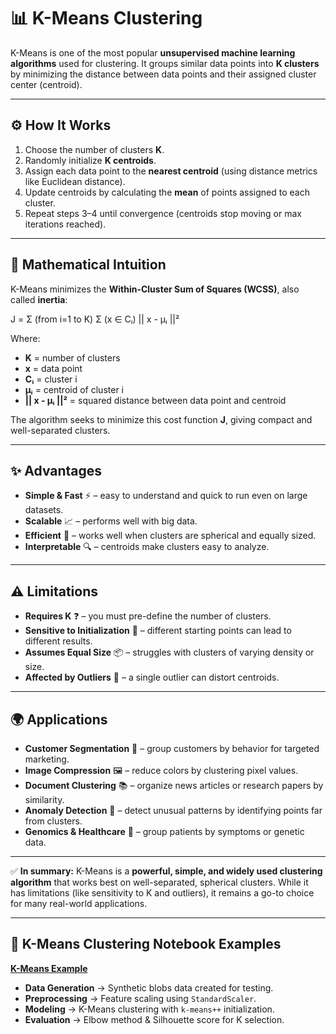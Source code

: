 # 📊 K-Means Clustering

K-Means is one of the most popular **unsupervised machine learning algorithms** used for clustering.
It groups similar data points into **K clusters** by minimizing the distance between data points and their assigned cluster center (centroid).

---

## ⚙️ How It Works

1. Choose the number of clusters **K**.
2. Randomly initialize **K centroids**.
3. Assign each data point to the **nearest centroid** (using distance metrics like Euclidean distance).
4. Update centroids by calculating the **mean** of points assigned to each cluster.
5. Repeat steps 3–4 until convergence (centroids stop moving or max iterations reached).

---

## 🧮 Mathematical Intuition

K-Means minimizes the **Within-Cluster Sum of Squares (WCSS)**, also called **inertia**:

J = Σ (from i=1 to K) Σ (x ∈ Cᵢ) || x - μᵢ ||²

Where:

* **K** = number of clusters
* **x** = data point
* **Cᵢ** = cluster i
* **μᵢ** = centroid of cluster i
* **|| x - μᵢ ||²** = squared distance between data point and centroid

The algorithm seeks to minimize this cost function **J**, giving compact and well-separated clusters.

---

## ✨ Advantages

* **Simple & Fast** ⚡ – easy to understand and quick to run even on large datasets.
* **Scalable** 📈 – performs well with big data.
* **Efficient** 🎯 – works well when clusters are spherical and equally sized.
* **Interpretable** 🔍 – centroids make clusters easy to analyze.

---

## ⚠️ Limitations

* **Requires K** ❓ – you must pre-define the number of clusters.
* **Sensitive to Initialization** 🎲 – different starting points can lead to different results.
* **Assumes Equal Size** 📦 – struggles with clusters of varying density or size.
* **Affected by Outliers** 🚨 – a single outlier can distort centroids.

---

## 🌍 Applications

* **Customer Segmentation** 🛒 – group customers by behavior for targeted marketing.
* **Image Compression** 🖼️ – reduce colors by clustering pixel values.
* **Document Clustering** 📚 – organize news articles or research papers by similarity.
* **Anomaly Detection** 🔎 – detect unusual patterns by identifying points far from clusters.
* **Genomics & Healthcare** 🧬 – group patients by symptoms or genetic data.

---

✅ **In summary:**
K-Means is a **powerful, simple, and widely used clustering algorithm** that works best on well-separated, spherical clusters. While it has limitations (like sensitivity to K and outliers), it remains a go-to choice for many real-world applications.

---

## 📂 K-Means Clustering Notebook Examples

**[K-Means Example](https://github.com/ashay-thamankar/ml_models/tree/main/ML_Models/Kmeans_Clustering)**

* **Data Generation** → Synthetic blobs data created for testing.
* **Preprocessing** → Feature scaling using `StandardScaler`.
* **Modeling** → K-Means clustering with `k-means++` initialization.
* **Evaluation** → Elbow method & Silhouette score for K selection.
